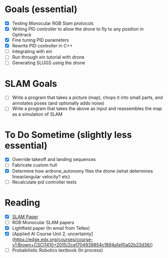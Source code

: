# Goals (essential)
- [x] Testing Monocular RGB Slam protocols
- [x] Writing PID controller to allow the drone to fly to any position in
Optitrack
- [x] Fine tuning PID parameters
- [x] Rewrite PID controller in C++
- [ ] Integrating with ein
- [ ] Run through ein tutorial with drone
- [ ] Generating SLUGS using the drone

# SLAM Goals
- [ ] Write a program that takes a picture (map), chops it into small parts,
and annotates poses (and optionally adds noise)
- [ ] Write a program that takes the above as input and reassembles the map as
a simulation of SLAM

# To Do Sometime (slightly less essential)
- [x] Override takeoff and landing sequences
- [ ] Fabricate custom hull
- [x] Determine how ardrone_autonomy flies the drone (what determines
linear/angular velocity? etc)
- [ ] Recalculate pid controller tests

# Reading
- [x] [SLAM Paper](http://people.eecs.berkeley.edu/~pabbeel/cs287-fa09/readings/Durrant-Whyte_Bailey_SLAM-tutorial-I.pdf)
- [ ] RGB Monocular SLAM papers
- [x] Lightfield paper (In email from Tellex)
- [x] [Applied AI Course Unit 2, uncertainty] (https://edge.edx.org/courses/course-v1:Brown+CSCI1410+2015/2ce1704939854c1894a1ef0a02b23d36/)
- [ ] Probabilistic Robotics textbook (In process)
